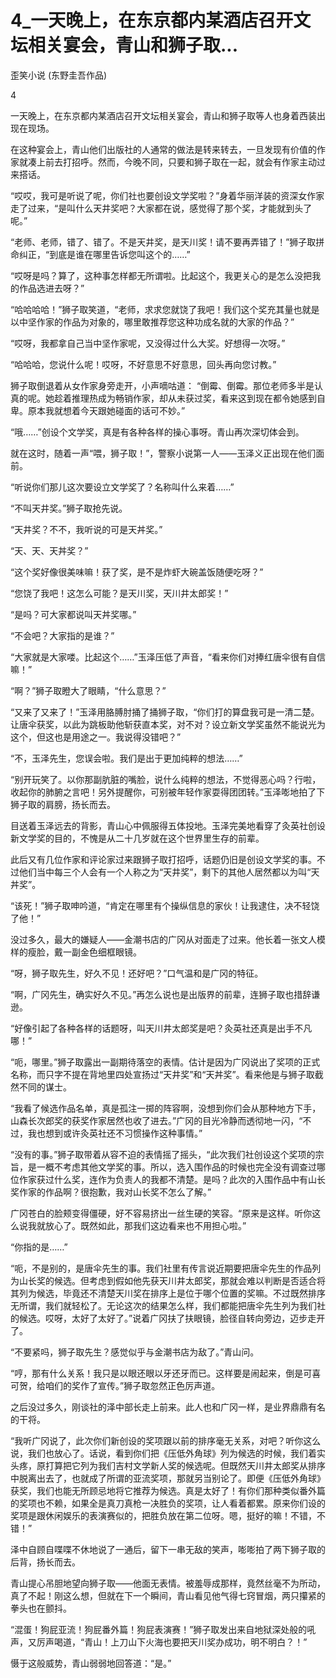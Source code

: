 # 4_一天晚上，在东京都内某酒店召开文坛相关宴会，青山和狮子取...

歪笑小说 (东野圭吾作品)

4

一天晚上，在东京都内某酒店召开文坛相关宴会，青山和狮子取等人也身着西装出现在现场。

在这种宴会上，青山他们出版社的人通常的做法是转来转去，一旦发现有价值的作家就凑上前去打招呼。然而，今晚不同，只要和狮子取在一起，就会有作家主动过来搭话。

“哎哎，我可是听说了呢，你们社也要创设文学奖啦？”身着华丽洋装的资深女作家走了过来，“是叫什么天井奖吧？大家都在说，感觉得了那个奖，才能就到头了呢。”

“老师、老师，错了、错了。不是天井奖，是天川奖！请不要再弄错了！”狮子取拼命纠正，“到底是谁在哪里告诉您叫这个的……”

“哎呀是吗？算了，这种事怎样都无所谓啦。比起这个，我更关心的是怎么没把我的作品选进去呀？”

“哈哈哈哈！”狮子取笑道，“老师，求求您就饶了我吧！我们这个奖充其量也就是以中坚作家的作品为对象的，哪里敢推荐您这种功成名就的大家的作品？”

“哎呀，我都拿自己当中坚作家呢，又没得过什么大奖。好想得一次呀。”

“哈哈哈，您说什么呢！哎呀，不好意思不好意思，回头再向您讨教。”

狮子取倒退着从女作家身旁走开，小声嘀咕道： “倒霉、倒霉。那位老师多半是认真的呢。她趁着推理热成为畅销作家，却从未获过奖，看来这到现在都令她感到自卑。原本我就想着今天跟她碰面的话可不妙。”

“哦……”创设个文学奖，真是有各种各样的操心事呀。青山再次深切体会到。

就在这时，随着一声“喂，狮子取！”，警察小说第一人——玉泽义正出现在他们面前。

“听说你们那儿这次要设立文学奖了？名称叫什么来着……”

“不叫天井奖。”狮子取抢先说。

“天井奖？不不，我听说的可是天丼奖。”

“天、天、天丼奖？”

“这个奖好像很美味嘛！获了奖，是不是炸虾大碗盖饭随便吃呀？”

“您饶了我吧！这怎么可能？是天川奖，天川井太郎奖！”

“是吗？可大家都说叫天丼奖哪。”

“不会吧？大家指的是谁？”

“大家就是大家喽。比起这个……”玉泽压低了声音，“看来你们对捧红唐伞很有自信嘛！”

“啊？”狮子取瞪大了眼睛，“什么意思？”

“又来了又来了！”玉泽用胳膊肘捅了捅狮子取，“你们打的算盘我可是一清二楚。让唐伞获奖，以此为跳板助他斩获直本奖，对不对？设立新文学奖虽然不能说光为这个，但这也是用途之一。我说得没错吧？”

“不，玉泽先生，您误会啦。我们是出于更加纯粹的想法……”

“别开玩笑了。以你那副肮脏的嘴脸，说什么纯粹的想法，不觉得恶心吗？行啦，收起你的肺腑之言吧！另外提醒你，可别被年轻作家耍得团团转。”玉泽嘭地拍了下狮子取的肩膀，扬长而去。

目送着玉泽远去的背影，青山心中佩服得五体投地。玉泽完美地看穿了灸英社创设新文学奖的目的，不愧是从二十几岁就在这个世界里生存的前辈。

此后又有几位作家和评论家过来跟狮子取打招呼，话题仍旧是创设文学奖的事。不过他们当中每三个人会有一个人称之为“天井奖”，剩下的其他人居然都以为叫“天丼奖”。

“该死！”狮子取呻吟道，“肯定在哪里有个操纵信息的家伙！让我逮住，决不轻饶了他！”

没过多久，最大的嫌疑人——金潮书店的广冈从对面走了过来。他长着一张文人模样的瘦脸，戴一副金色细框眼镜。

“呀，狮子取先生，好久不见！还好吧？”口气温和是广冈的特征。

“啊，广冈先生，确实好久不见。”再怎么说也是出版界的前辈，连狮子取也措辞谦逊。

“好像引起了各种各样的话题呀，叫天川井太郎奖是吧？灸英社还真是出手不凡哪！”

“呃，哪里。”狮子取露出一副期待落空的表情。估计是因为广冈说出了奖项的正式名称，而只字不提在背地里四处宣扬过“天井奖”和“天丼奖”。看来他是与狮子取截然不同的谋士。

“我看了候选作品名单，真是孤注一掷的阵容啊，没想到你们会从那种地方下手，山森长次郎奖的获奖作家居然也收了进去。”广冈的目光冷静而透彻地一闪，“不过，我也想到或许灸英社还不习惯操作这种事情。”

“没有的事。”狮子取带着从容不迫的表情摇了摇头，“此次我们社创设这个奖项的宗旨，是一概不考虑其他文学奖的事。所以，选入围作品的时候也完全没有调查过哪位作家获过什么奖，连作为负责人的我都不清楚。是吗？此次的入围作品中有山长奖作家的作品啊？很抱歉，我对山长奖不怎么了解。”

广冈苍白的脸颊变得僵硬，好不容易挤出一丝生硬的笑容。“原来是这样。听你这么说我就放心了。既然如此，那我们这边看来也不用担心啦。”

“你指的是……”

“呃，不是别的，是唐伞先生的事。我们社里有传言说近期要把唐伞先生的作品列为山长奖的候选。但考虑到假如他先获天川井太郎奖，那就会难以判断是否适合将其列为候选，毕竟还不清楚天川奖在排序上是位于哪个位置的奖嘛。不过既然排序无所谓，我们就轻松了。无论这次的结果怎么样，我们都能把唐伞先生列为我们社的候选。哎呀，太好了太好了。”说着广冈扶了扶眼镜，脸径自转向旁边，迈步走开了。

“不要紧吗，狮子取先生？感觉似乎与金潮书店为敌了。”青山问。

“哼，那有什么关系！我只是以眼还眼以牙还牙而已。这样要是闹起来，倒是可喜可贺，给咱们的奖作了宣传。”狮子取忽然正色厉声道。

之后没过多久，刚谈社的泽中部长走上前来。此人也和广冈一样，是业界鼎鼎有名的干将。

“我听广冈说了，此次你们新创设的奖项跟以前的排序毫无关系，对吧？听你这么说，我们也放心了。话说，看到你们把《压低外角球》列为候选的时候，我们着实头疼，原打算把它列为我们吉村文学新人奖的候选呢。但既然天川井太郎奖从排序中脱离出去了，也就成了所谓的亚流奖项，那就另当别论了。即便《压低外角球》获奖，我们也能无所顾忌地将它推荐为候选。真是太好了！有你们那种类似番外篇的奖项也不赖，如果全是真刀真枪一决胜负的奖项，让人看着都累。原来你们设的奖项是跟休闲娱乐的表演赛似的，把胜负放在第二位呀。嗯，挺好的嘛！不错，不错！”

泽中自顾自喋喋不休地说了一通后，留下一串无敌的笑声，嘭嘭拍了两下狮子取的后背，扬长而去。

青山提心吊胆地望向狮子取——他面无表情。被羞辱成那样，竟然丝毫不为所动，真了不起！刚这么想，但就在下一个瞬间，青山看见他气得七窍冒烟，两只攥紧的拳头也在颤抖。

“混蛋！狗屁亚流！狗屁番外篇！狗屁表演赛！”狮子取发出来自地狱深处般的吼声，又厉声喝道，“青山！上刀山下火海也要把天川奖办成功，明不明白？！”

慑于这般威势，青山弱弱地回答道：“是。”